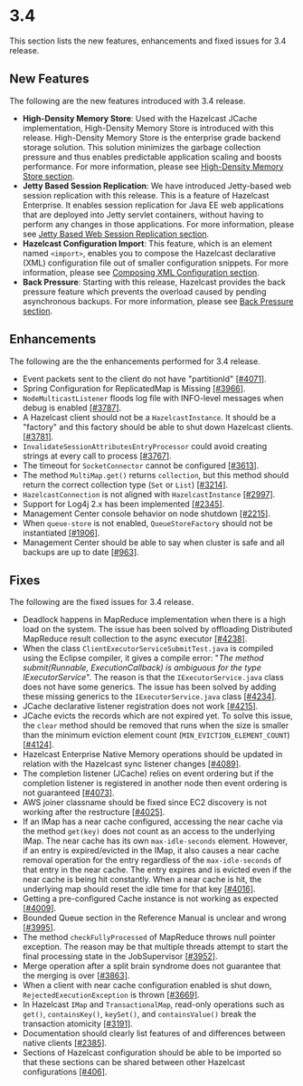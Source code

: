

# 3.4

This section lists the new features, enhancements and fixed issues for 3.4 release.


## New Features

The following are the new features introduced with 3.4 release.

- **High-Density Memory Store**: Used with the Hazelcast JCache implementation, High-Density Memory Store is introduced with this release. High-Density Memory Store is the enterprise grade backend storage solution. This solution minimizes the garbage collection pressure and thus enables predictable application scaling and boosts performance. For more information, please see [High-Density Memory Store section](http://docs.hazelcast.org/docs/3.4/manual/html-single/index.html#high-density-memory-store).
- **Jetty Based Session Replication**: We have introduced Jetty-based web session replication with this release. This is a feature of Hazelcast Enterprise. It enables session replication for Java EE web applications that are deployed into Jetty servlet containers, without having to perform any changes in those applications. For more information, please see [Jetty Based Web Session Replication section](http://docs.hazelcast.org/docs/3.4/manual/html-single/index.html#jetty-based-web-session-replication).
- **Hazelcast Configuration Import**: This feature, which is an element named `<import>`, enables you to compose the Hazelcast declarative (XML) configuration file out of smaller configuration snippets. For more information, please see [Composing XML Configuration section](http://docs.hazelcast.org/docs/3.4/manual/html-single/index.html#composing-xml-configuration).
- **Back Pressure**: Starting with this release, Hazelcast provides the back pressure feature which prevents the overload caused by pending asynchronous backups. For more information, please see [Back Pressure section](http://docs.hazelcast.org/docs/3.4/manual/html-single/index.html#back-pressure).

## Enhancements

The following are the the enhancements performed for 3.4 release.

- Event packets sent to the client do not have "partitionId" [[#4071]](https://github.com/hazelcast/hazelcast/issues/4071).
- Spring Configuration for ReplicatedMap is Missing [[#3966]](https://github.com/hazelcast/hazelcast/issues/3966).
- `NodeMulticastListener` floods log file with INFO-level messages when debug is enabled [[#3787]](https://github.com/hazelcast/hazelcast/issues/3787).
- A Hazelcast client should not be a `HazelcastInstance`. It should be a "factory" and this factory should be able to shut down Hazelcast clients. [[#3781]](https://github.com/hazelcast/hazelcast/issues/3781).
- `InvalidateSessionAttributesEntryProcessor` could avoid creating strings at every call to process [[#3767]](https://github.com/hazelcast/hazelcast/issues/3767).
- The timeout for `SocketConnector` cannot be configured [[#3613]](https://github.com/hazelcast/hazelcast/issues/3613).
- The method `MultiMap.get()` returns `collection`, but this method should return the correct collection type (`Set` or `List`) [[#3214]](https://github.com/hazelcast/hazelcast/issues/3214).
- `HazelcastConnection` is not aligned with `HazelcastInstance` [[#2997]](https://github.com/hazelcast/hazelcast/issues/2997).
- Support for Log4j 2.x has been implemented [[#2345]](https://github.com/hazelcast/hazelcast/issues/2345).
- Management Center console behavior on node shutdown [[#2215]](https://github.com/hazelcast/hazelcast/issues/2215).
- When `queue-store` is not enabled, `QueueStoreFactory` should not be instantiated [[#1906]](https://github.com/hazelcast/hazelcast/issues/1906).
- Management Center should be able to say when cluster is safe and all backups are up to date [[#963]](https://github.com/hazelcast/hazelcast/issues/963).


## Fixes

The following are the fixed issues for 3.4 release.

- Deadlock happens in MapReduce implementation when there is a high load on the system. The issue has been solved by offloading Distributed MapReduce result collection to the async executor [[#4238]](https://github.com/hazelcast/hazelcast/issues/4238).
- When the class `ClientExecutorServiceSubmitTest.java` is compiled using the Eclipse compiler, it gives a compile error: "*The method submit(Runnable, ExecutionCallback) is ambiguous for the type IExecutorService*". The reason is that the `IExecutorService.java` class does not have some generics. The issue has been solved by adding these missing generics to the `IExecutorService.java` class [[#4234]](https://github.com/hazelcast/hazelcast/issues/4234).
- JCache declarative listener registration does not work [[#4215]](https://github.com/hazelcast/hazelcast/issues/4215).
- JCache evicts the records which are not expired yet. To solve this issue, the `clear` method should be removed that runs when the size is smaller than the minimum eviction element count (`MIN_EVICTION_ELEMENT_COUNT`) [[#4124]](https://github.com/hazelcast/hazelcast/issues/4124).
- Hazelcast Enterprise Native Memory operations should be updated in relation with the Hazelcast sync listener changes [[#4089]](https://github.com/hazelcast/hazelcast/issues/4089).
- The completion listener (JCache) relies on event ordering but if the completion listener is registered in another node then event ordering is not guaranteed [[#4073]](https://github.com/hazelcast/hazelcast/issues/4073).
- AWS joiner classname should be fixed since EC2 discovery is not working after the restructure [[#4025]](https://github.com/hazelcast/hazelcast/issues/4025).
- If an IMap has a near cache configured, accessing the near cache via the method `get(key)` does not count as an access to the underlying IMap. The near cache has its own `max-idle-seconds` element. However, if an entry is expired/evicted in the IMap, it also causes a near cache removal operation for the entry regardless of the `max-idle-seconds` of that entry in the near cache. The entry expires and is evicted even if the near cache is being hit constantly. When a near cache is hit, the underlying map should reset the idle time for that key [[#4016]](https://github.com/hazelcast/hazelcast/issues/4016).
- Getting a pre-configured Cache instance is not working as expected [[#4009]](https://github.com/hazelcast/hazelcast/issues/4009).
- Bounded Queue section in the Reference Manual is unclear and wrong [[#3995]](https://github.com/hazelcast/hazelcast/issues/3995).
- The method `checkFullyProcessed` of MapReduce throws null pointer exception. The reason may be that multiple threads attempt to start the final processing state in the JobSupervisor [[#3952]](https://github.com/hazelcast/hazelcast/issues/3952).
- Merge operation after a split brain syndrome does not guarantee that the merging is over [[#3863]](https://github.com/hazelcast/hazelcast/issues/3863).
- When a client with near cache configuration enabled is shut down, `RejectedExecutionException` is thrown [[#3669]](https://github.com/hazelcast/hazelcast/issues/3669).
- In Hazelcast `IMap` and `TransactionalMap`, read-only operations such as `get()`, `containsKey()`, `keySet()`, and `containsValue()` break the transaction atomicity [[#3191]](https://github.com/hazelcast/hazelcast/issues/3191).
- Documentation should clearly list features of and differences between native clients [[#2385]](https://github.com/hazelcast/hazelcast/issues/2385).
- Sections of Hazelcast configuration should be able to be imported so that these sections can be shared between other Hazelcast configurations [[#406]](https://github.com/hazelcast/hazelcast/issues/406).


